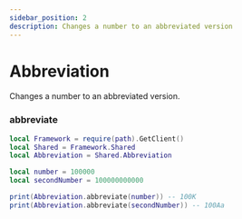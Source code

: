 ```yaml
---
sidebar_position: 2
description: Changes a number to an abbreviated version
---
```


# Abbreviation
Changes a number to an abbreviated version.

### abbreviate
```lua
local Framework = require(path).GetClient()
local Shared = Framework.Shared
local Abbreviation = Shared.Abbreviation

local number = 100000
local secondNumber = 100000000000

print(Abbreviation.abbreviate(number)) -- 100K
print(Abbreviation.abbreviate(secondNumber)) -- 100Aa
```